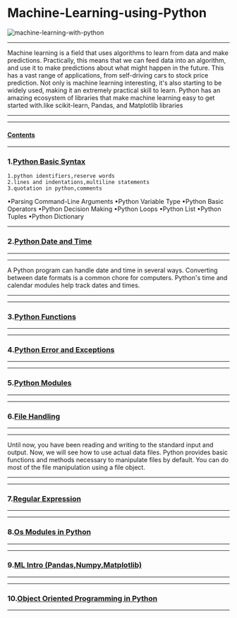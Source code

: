 # Machine-Learning-using-Python
![machine-learning-with-python](https://user-images.githubusercontent.com/29937202/41456775-21aecb7e-709f-11e8-8734-2f9baa51cc72.png)
***
Machine learning is a field that uses algorithms to learn from data and make predictions. Practically, this means that we can feed data into an algorithm, and use it to make predictions about what might happen in the future. This has a vast range of applications, from self-driving cars to stock price prediction. Not only is machine learning interesting, it's also starting to be widely used, making it an extremely practical skill to learn.
Python has an amazing ecosystem of libraries that make machine learning easy to get started with.like scikit-learn, Pandas, and Matplotlib libraries
***
***
#### [Contents](https://github.com/sam2702/Machine-Learning-using-Python)
***

### 1.[Python Basic Syntax](https://github.com/sam2702/Machine-Learning-using-Python)

```
1.python identifiers,reserve words
2.lines and indentations,multiline statements
3.quotation in python,comments
```
•Parsing Command-Line Arguments
•Python Variable Type
•Python Basic Operators
•Python Decision Making
•Python Loops
•Python List
•Python Tuples
•Python Dictionary
***
### 2.[Python Date and Time](https://github.com/sam2702/Machine-Learning-using-Python/blob/master/Python%20Date%20and%20Time.py)
***
***
A Python program can handle date and time in several ways. Converting between date formats is a common chore for computers. Python's time and calendar modules help track dates and times.
***
***
### 3.[Python Functions](https://github.com/sam2702/Machine-Learning-using-Python/blob/master/function.py)
***
***
### 4.[Python Error and Exceptions](https://github.com/sam2702/Machine-Learning-using-Python/tree/master/Exceptions)
***
***
### 5.[Python Modules](https://github.com/sam2702/Machine-Learning-using-Python/blob/master/IPYNB/Module.ipynb)
***
***
### 6.[File Handling](https://github.com/sam2702/Machine-Learning-using-Python/blob/master/IPYNB/File%20handling.ipynb)
***
***
Until now, you have been reading and writing to the standard input and output. Now, we will see how to use actual data files.
Python provides basic functions and methods necessary to manipulate files by default. You can do most of the file manipulation using a file object.
***
***
### 7.[Regular Expression](https://github.com/sam2702/Machine-Learning-using-Python/blob/master/IPYNB/Regular%2Bexpression.ipynb)
***
***
### 8.[Os Modules in Python](https://github.com/sam2702/Machine-Learning-using-Python/blob/master/IPYNB/OS%2BModule.ipynb)
***
***
### 9.[ML Intro (Pandas,Numpy,Matplotlib)](https://github.com/sam2702/Machine-Learning-using-Python/tree/master/ML)
***
***
### 10.[Object Oriented Programming in Python](https://github.com/sam2702/Machine-Learning-using-Python/tree/master/OOPs)
***
